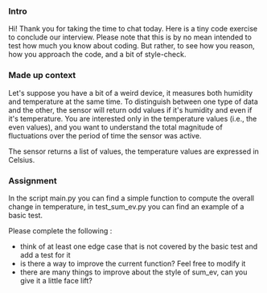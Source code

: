 ### Intro

Hi! Thank you for taking the time to chat today. Here is a tiny code exercise to conclude our interview. 
Please note that this is by no mean intended to test how much you know about coding. But rather, to see how you reason,
how you approach the code, and a bit of style-check.

### Made up context 

Let's suppose you have a bit of a weird device, it measures both humidity and temperature at the same time. 
To distinguish between one type of data and the other, the sensor will return odd values if it's humidity and even
if it's temperature. You are interested only in the temperature values (i.e., the even values), and you want to 
understand the total magnitude of fluctuations over the period of time the sensor was active.

The sensor returns a list of values, the temperature values are expressed in Celsius.

### Assignment

In the script main.py you can find a simple function to compute the overall change in temperature, 
in test_sum_ev.py you can find an example of a basic test. 

Please complete the following :
- think of at least one edge case that is not covered by the basic test and add a test for it
- is there a way to improve the current function? Feel free to modify it
- there are many things to improve about the style of sum_ev, can you give it a little face lift?
